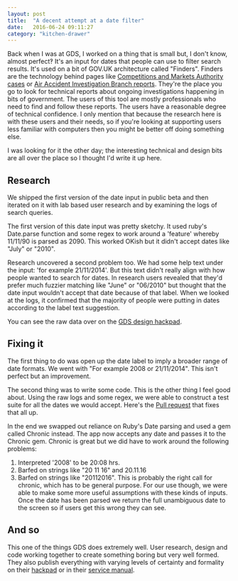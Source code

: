 ```yaml
---
layout: post
title:  "A decent attempt at a date filter"
date:   2016-06-24 09:11:27
category: "kitchen-drawer"
---
```

Back when I was at GDS, I worked on a thing that is small but, I don't know, almost perfect&#8253;
It's an input for dates that people can use to filter search results. It's used on a bit of GOV.UK architecture called "Finders". Finders are the technology behind pages like [Competitions and Markets Authority cases](https://gov.uk/cma-cases) or [Air Accident Investigation Branch reports](https://gov.uk/aaib-reports). They're the place you go to look for technical reports about ongoing investigations happening in bits of government. The users of this tool are mostly professionals who need to find and follow these reports. The users have a reasonable degree of technical confidence. I only mention that because the research here is with these users and their needs, so if you're looking at supporting users less familiar with computers then you might be better off doing something else.

I was looking for it the other day; the interesting technical and design bits are all over the place so I thought I'd write it up here.

## Research
We shipped the first version of the date input in public beta and then iterated on it with lab based user research and by examining the logs of search queries.

The first version of this date input was pretty sketchy. It used ruby's Date.parse function and some regex to work around a 'feature' whereby 11/11/90 is parsed as 2090. This worked OKish but it didn't accept dates like "July" or "2010".

Research uncovered a second problem too. We had some help text under the input: 'for example 21/11/2014'. But this text didn't really align with how people wanted to search for dates. In research users revealed that they'd prefer much fuzzier matching like "June" or "06/2010" but thought that the date input wouldn't accept that date because of that label. When we looked at the logs, it confirmed that the majority of people were putting in dates according to the label text suggestion.

You can see the raw data over on the [GDS design hackpad](https://designpatterns.hackpad.com/Dates-vpx6XlVjIbE#:h=Date-patterns-from-users).

## Fixing it
The first thing to do was open up the date label to imply a broader range of date formats. We went with "For example 2008 or 21/11/2014". This isn't perfect but an improvement.

The second thing was to write some code. This is the other thing I feel good about. Using the raw logs and some regex, we were able to construct a test suite for all the dates we would accept. Here's the [Pull request](https://github.com/alphagov/finder-frontend/pull/122) that fixes that all up.

In the end we swapped out reliance on Ruby's Date parsing and used a gem called Chronic instead. The app now accepts any date and passes it to the Chronic gem. Chronic is great but we did have to work around the following problems:

1. Interpreted '2008' to be 20:08 hrs.
2. Barfed on strings like "20 11 16" and 20.11.16
3. Barfed on strings like "20112016". This is probably the right call for chronic, which has to be general purpose. For our use though, we were able to make some more useful assumptions with these kinds of inputs. Once the date has been parsed we return the full unambiguous date to the screen so if users get this wrong they can see.

## And so
This one of the things GDS does extremely well. User research, design and code working together to create something boring but very well formed. They also publish everything with varying levels of certainty and formality on their [hackpad](https://designpatterns.hackpad.com) or in their [service manual](https://www.gov.uk/service-manual).
